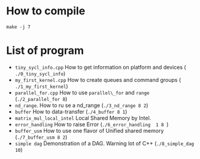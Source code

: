 # How to compile

```
make -j 7
```

# List of program

- `tiny_sycl_info.cpp` How to get information on platform and devices ( `./0_tiny_sycl_info`)
- `my_first_kernel.cpp`  How to create queues and command groups ( `./1_my_first_kernel`)
- `parallel_for.cpp` How to use `parallel\_for` and `range` (`./2_parallel_for 8`)
- `nd_range`. How to ru se a nd\_range (`./3_nd_range 8 2`)
- `buffer`  How to data-transfer (`./4_buffer 8 1`)
- `matrix_mul_local_intel` Local Shared Memory by Intel.
- `error_handling` How to raise Error (`./6_error_handling  1 8 `)
- `buffer_usm` How to use one flavor of Unified shared memory  (`./7_buffer_usm 8 2`)
- `simple dag` Demonstration of a DAG. Warning lot of C++ (`./8_simple_dag 10`)

